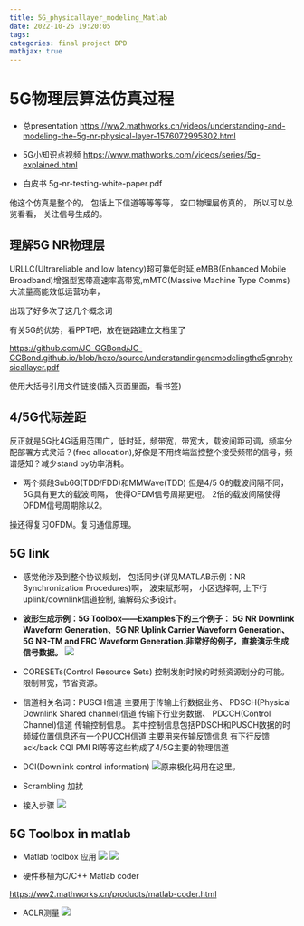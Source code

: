 ```yaml
---
title: 5G_physicallayer_modeling_Matlab
date: 2022-10-26 19:20:05
tags:
categories: final project DPD
mathjax: true
---
```

# 5G物理层算法仿真过程
* 总presentation
https://ww2.mathworks.cn/videos/understanding-and-modeling-the-5g-nr-physical-layer-1576072995802.html
* 5G小知识点视频
https://www.mathworks.com/videos/series/5g-explained.html

* 白皮书
5g-nr-testing-white-paper.pdf

他这个仿真是整个的，
包括上下信道等等等等，
空口物理层仿真的，
所以可以总览看看，
关注信号生成的。

## 理解5G NR物理层
 URLLC(Ultrareliable and low latency)超可靠低时延,eMBB(Enhanced Mobile Broadband)增强型宽带高速率高带宽,mMTC(Massive Machine Type Comms)大流量高能效低运营功率，
 
 出现了好多次了这几个概念词

有关5G的优势，看PPT吧，放在链路建立文档里了

https://github.com/JC-GGBond/JC-GGBond.github.io/blob/hexo/source/understandingandmodelingthe5gnrphysicallayer.pdf 

使用大括号引用文件链接(插入页面里面，看书签)

## 4/5G代际差距

反正就是5G比4G适用范围广，低时延，频带宽，带宽大，载波间距可调，频率分配部署方式灵活？(freq allocation),好像是不用终端监控整个接受频带的信号，频谱感知？减少stand by功率消耗。

* 两个频段Sub6G(TDD/FDD)和MMWave(TDD)
但是4/5 G的载波间隔不同，
5G具有更大的载波间隔，
使得OFDM信号周期更短。
2倍的载波间隔使得OFDM信号周期除以2。

操还得复习OFDM。复习通信原理。

## 5G link

* 感觉他涉及到整个协议规划，
包括同步(详见MATLAB示例：NR Synchronization Procedures)啊，
波束赋形啊，
小区选择啊,
上下行uplink/downlink信道控制,
编解码众多设计。

* **波形生成示例：5G Toolbox——Examples下的三个例子：
5G NR Downlink Waveform Generation、5G NR Uplink Carrier Waveform Generation、5G NR-TM and FRC Waveform Generation.非常好的例子，直接演示生成信号数据。** 
![](https://cdn.staticaly.com/gh/JC-GGBond/image-JC@master/20220127/微信截图_20221112161707.53j5buronpc0.webp)

* CORESETs(Control Resource Sets)
控制发射时候的时频资源划分的可能。
限制带宽，节省资源。

* 信道相关名词：PUSCH信道 主要用于传输上行数据业务、
PDSCH(Physical Downlink Shared channel)信道 传输下行业务数据、
PDCCH(Control Channel)信道 传输控制信息。 
其中控制信息包括PDSCH和PUSCH数据的时频域位置信息还有一个PUCCH信道 主要用来传输反馈信息 有下行反馈ack/back CQI PMI RI等等这些构成了4/5G主要的物理信道

* DCI(Downlink control information)
![](https://cdn.staticaly.com/gh/JC-GGBond/image-JC@master/20220127/微信截图_20221111140102.39gngep6rom0.webp)原来极化码用在这里。

* Scrambling 加扰

* 接入步骤
![](https://cdn.staticaly.com/gh/JC-GGBond/image-JC@master/20220127/微信截图_20221112160330.5k48ey6truc0.webp)

## 5G Toolbox in matlab 

* Matlab toolbox 应用
![](https://cdn.staticaly.com/gh/JC-GGBond/image-JC@master/20220127/微信截图_20221112161141.4dc5p454l6w0.webp)
![](https://cdn.staticaly.com/gh/JC-GGBond/image-JC@master/20220127/微信截图_20221112161609.oa6h3c3xvi8.webp)

* 硬件移植为C/C++
Matlab coder

https://ww2.mathworks.cn/products/matlab-coder.html


* ACLR测量
![](https://cdn.staticaly.com/gh/JC-GGBond/image-JC@master/20220127/微信截图_20221112161837.7fmpw4qadns0.webp)





